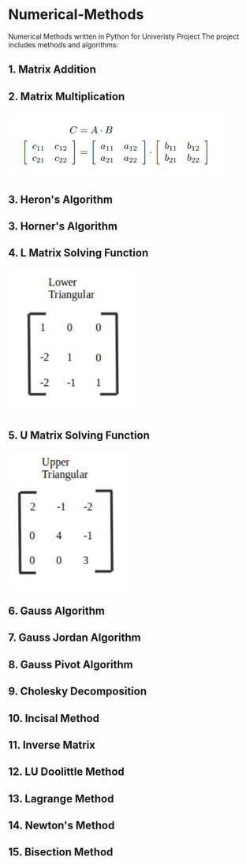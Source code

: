 # Numerical-Methods
Numerical Methods written in Python for Univeristy Project
The project includes methods and algorithms:

## 1. Matrix Addition
## 2. Matrix Multiplication
<img src = "Images/Multi.png">

## 3. Heron's Algorithm
## 3. Horner's Algorithm
## 4. L Matrix Solving Function
<img src = "Images/Lower.PNG">

## 5. U Matrix Solving Function
<img src = "Images/Upper.PNG">

## 6. Gauss Algorithm
## 7. Gauss Jordan Algorithm
## 8. Gauss Pivot Algorithm
## 9. Cholesky Decomposition
## 10. Incisal Method
## 11. Inverse Matrix
## 12. LU Doolittle Method
## 13. Lagrange Method
## 14. Newton's Method 
## 15. Bisection Method 
